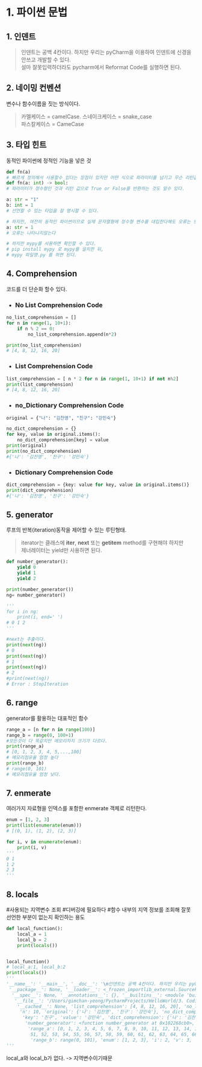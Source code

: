 # 1. 파이썬 문법
## 1. 인덴트
> 인덴트는 공백 4칸이다. 하지만 우리는 pyCharm을 이용하여 인덴트에 신경을 안쓰고 개발할 수 있다.  
설마 잘못입력하더라도 pycharm에서 Reformat Code를 실행하면 된다.

## 2. 네이밍 컨벤션
변수나 함수이름을 짓는 방식이다.
>카멜케이스 = camelCase. 
스네이크케이스 = snake_case  
파스칼케이스 = CameCase  


## 3. 타입 힌트

동적인 파이썬에 정적인 기능을 넣은 것
```python
def fn(a)
# 빠르게 정의해서 사용할수 있다는 장점이 있지만 어떤 식으로 파라미터를 넘기고 무슨 리턴값이 나오는지를 알 수가 없다.
def fn(a: int) -> bool:
# 파라미터가 정수형인 것과 리턴 값으로 True or False를 반환하는 것도 알수 있다.

a: str = "1"
b: int = 1
# 선언할 수 있는 타입을 잘 명시할 수 있다.

# 하지만, 여전히 동적인 파이썬이므로 실제 문자열형에 정수형 변수를 대입한다해도 오류는 뜨지 않는다.
a: str = 1 
# 오류는 나타나지않는다

# 하지만 mypy를 사용하면 확인할 수 있다.
# pip install mypy 로 mypy를 설치한 뒤,
# mypy 파일명.py 를 하면 된다.
```

##  4. Comprehension
코드를 더 단순화 할수 있다.
- ### No List Comprehension Code

```python
no_list_comprehension = []
for n in range(1, 10+1):
    if n % 2 == 0:
        no_list_comprehension.append(n*2)

print(no_list_comprehension)
# [4, 8, 12, 16, 20]

```

- 
  ### List Comprehension Code

```python
list_comprehension = [ n * 2 for n in range(1, 10+1) if not n%2]
print(list_comprehension)
# [4, 8, 12, 16, 20]
```



- ### no_Dictionary Comprehension Code

```python
original = {"나": "김찬영", "친구": "강민숙"}

no_dict_comprehension = {}
for key, value in original.items():
    no_dict_comprehension[key] = value
print(original)
print(no_dict_comprehension)
#{'나': '김찬영', '친구': '강민숙'}
```

- ### Dictionary Comprehension Code

```python
dict_comprehension = {key: value for key, value in original.items()}
print(dict_comprehension)
#{'나': '김찬영', '친구': '강민숙'}
```

## 5. generator
루프의 반복(iteration)동작을 제어할 수 있는 루틴형태.
> iterator는 클래스에 __iter__, __next__ 또는 __getitem__ method를 구현해야 하지만  
제너레이터는 yield만 사용하면 된다.
```python
def number_generator():
    yield 0
    yield 1
    yield 2

print(number_generator())
ng= number_generator()

'''
for i in ng:
    print(i, end=' ')
# 0 1 2 
'''

#next는 추출이다.
print(next(ng))
# 0
print(next(ng))
# 1
print(next(ng))
# 2
#print(next(ng))
# Error : StopIteration
```
## 6. range
generator를 활용하는 대표적인 함수
```python
range_a = [n for n in range(100)]
range_b = range(0, 100+1)
#모든것이 다 똑같지만 메모리차지 크기가 다르다.
print(range_a)
# [0, 1, 2, 3, 4, 5,...,100]
# 메모리점유율 엄청 높다
print(range_b)
# range(0, 101)
# 메모리점유율 엄청 낮다.
```
## 7. enmerate
여러가지 자료형을 인덱스를 포함한 enmerate 객체로 리턴한다.
```python
enum = [1, 2, 3]
print(list(enumerate(enum)))
# [(0, 1), (1, 2), (2, 3)]

for i, v in enumerate(enum):
    print(i, v)
'''
0 1
1 2
2 3
'''
```

## 8. locals
#사용되는 지역변수 조회
#디버깅에 필요하다
#함수 내부의 지역 정보를 조회해 잘못 선언한 부분이 없는지 확인하는 용도
```python
def local_function():
    local_a = 1
    local_b = 2
    print(locals())


local_function()
# local_a:1, local_b:2
print(locals())
'''
'__name__': '__main__', '__doc__': '\n인덴트는 공백 4칸이다. 하지만 우리는 pyCharm을 이용하여 인덴트에 신경을 안쓰고 개발할 수 있다.\n설마 잘못입력하더라도 pycharm에서 Reformat Code를 실행하면 된다.\n',\
 '__package__': None, '__loader__': <_frozen_importlib_external.SourceFileLoader object at 0x102215490>,\
  '__spec__': None, '__annotations__': {}, '__builtins__': <module 'builtins' (built-in)>,\
   '__file__': '/Users/gimchan-yeong/PycharmProjects/HelloWorld/3. Coding Interview/python.py',\
    '__cached__': None, 'list_comprehension': [4, 8, 12, 16, 20], 'no_list_comprehension': [4, 8, 12, 16, 20],\
     'n': 10, 'original': {'나': '김찬영', '친구': '강민숙'}, 'no_dict_comprehension': {'나': '김찬영', '친구': '강민숙'},\
      'key': '친구', 'value': '강민숙', 'dict_comprehension': {'나': '김찬영', '친구': '강민숙'},\
       'number_generator': <function number_generator at 0x102268cb0>, 'ng': <generator object number_generator at 0x102248cd0>,\
        'range_a': [0, 1, 2, 3, 4, 5, 6, 7, 8, 9, 10, 11, 12, 13, 14, 15, 16, 17, 18, 19, 20, 21, 22, 23, 24, 25, 26, 27, 28, 29, 30, 31, 32, 33, 34, 35, 36, 37, 38, 39, 40, 41, 42, 43, 44, 45, 46, 47, 48, 49, 50,\
         51, 52, 53, 54, 55, 56, 57, 58, 59, 60, 61, 62, 63, 64, 65, 66, 67, 68, 69, 70, 71, 72, 73, 74, 75, 76, 77, 78, 79, 80, 81, 82, 83, 84, 85, 86, 87, 88, 89, 90, 91, 92, 93, 94, 95, 96, 97, 98, 99],\
         'range_b': range(0, 101), 'enum': [1, 2, 3], 'i': 2, 'v': 3, 'local_function': <function local_function at 0x102268d40>}
'''
```

local_a와 local_b가 없다. -> 지역변수이기때문
